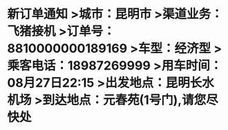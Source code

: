  
# 新订单通知 >__城市__：昆明市  >__渠道业务__：飞猪接机  >__订单号__：8810000000189169  >__车型__：经济型  >__乘客电话__：18987269999  >__用车时间__：08月27日22:15  >__出发地点__：昆明长水机场  >__到达地点__：元春苑(1号门),请您尽快处
